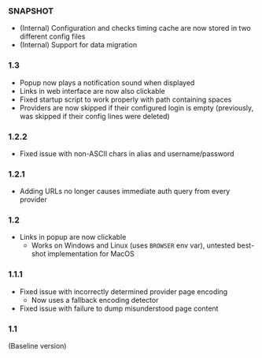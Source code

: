 ### SNAPSHOT
* (Internal) Configuration and checks timing cache are now stored in two different config files
* (Internal) Support for data migration

### 1.3
* Popup now plays a notification sound when displayed
* Links in web interface are now also clickable
* Fixed startup script to work properly with path containing spaces
* Providers are now skipped if their configured login is empty
(previously, was skipped if their config lines were deleted)

### 1.2.2
* Fixed issue with non-ASCII chars in alias and username/password

### 1.2.1
* Adding URLs no longer causes immediate auth query from every provider

### 1.2
* Links in popup are now clickable
  * Works on Windows and Linux (uses `BROWSER` env var), untested best-shot implementation for MacOS

### 1.1.1
* Fixed issue with incorrectly determined provider page encoding
  * Now uses a fallback encoding detector
* Fixed issue with failure to dump misunderstood page content

### 1.1
(Baseline version)

